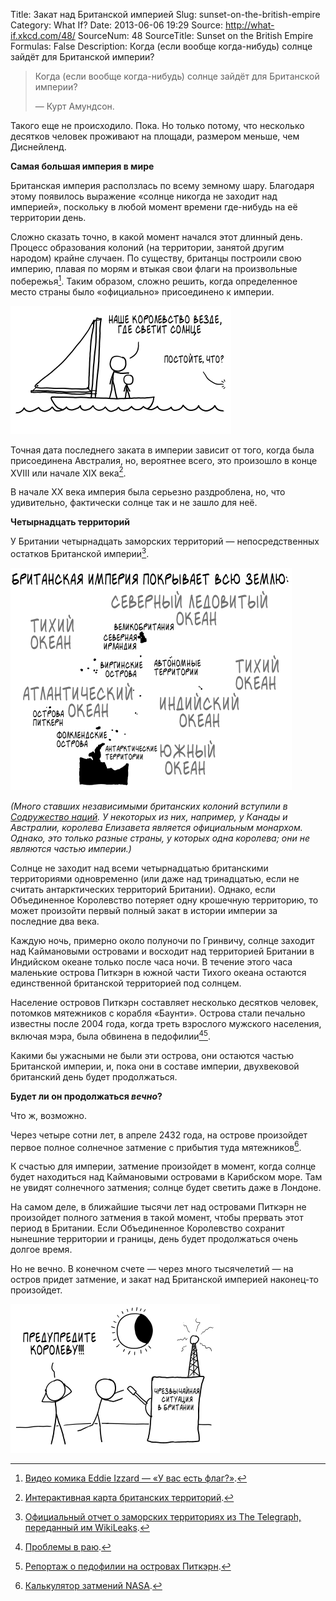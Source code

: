 Title: Закат над Британской империей
Slug: sunset-on-the-british-empire
Category: What If?
Date: 2013-06-06 19:29
Source: http://what-if.xkcd.com/48/
SourceNum: 48
SourceTitle: Sunset on the British Empire
Formulas: False
Description: Когда (если вообще когда-нибудь) солнце зайдёт для Британской империи?

> Когда (если вообще когда-нибудь) солнце зайдёт для Британской империи?
>
> — Курт Амундсон.

Такого еще не происходило. Пока. Но только потому, что несколько десятков человек проживают на площади, размером меньше, чем Диснейленд.

**Самая большая империя в мире**

Британская империя расползлась по всему земному шару. Благодаря этому появилось выражение «солнце никогда не заходит над империей», поскольку в любой момент времени где-нибудь на её территории день.

Сложно сказать точно, в какой момент начался этот длинный день. Процесс образования колоний (на территории, занятой другим народом) крайне случаен. По существу, британцы построили свою империю, плавая по морям и втыкая свои флаги на произвольные побережья[^1]. Таким образом, сложно решить, когда определенное место страны было «официально» присоединено к империи.

![](/uploads/048-sunset-on-the-british-empire/empire_simba_ru.png "«Что это там, в тени?» «Это Франция. Скоро и их захватим.»")

Точная дата последнего заката в империи зависит от того, когда была присоединена Австралия, но, вероятнее всего, это произошло в конце XVIII или начале XIX века[^2].

В начале XX века империя была серьезно раздроблена, но, что удивительно, фактически солнце так и не зашло для неё.

**Четырнадцать территорий**

У Британии четырнадцать заморских территорий — непосредственных остатков Британской империи[^3].

![](/uploads/048-sunset-on-the-british-empire/empire_map_ru.png "Карта, показывающая занимаемую территорию в 386/10000 от общей площади Земли.")

_(Много ставших независимыми британских колоний вступили в [Содружество наций](http://en.wikipedia.org/wiki/Commonwealth_of_Nations). У некоторых из них, например, у Канады и Австралии, королева Елизавета является официальным монархом. Однако, это только разные страны, у которых одна королева; они не являются частью империи.)_

Солнце не заходит над всеми четырнадцатью британскими территориями одновременно (или даже над тринадцатью, если не считать антарктических территорий Британии). Однако, если Объединенное Королевство потеряет одну крошечную территорию, то может произойти первый полный закат в истории империи за последние два века.

Каждую ночь, примерно около полуночи по Гринвичу, солнце заходит над Каймановыми островами и восходит над территорией Британии в Индийском океане только после часа ночи. В течение этого часа маленькие острова Питкэрн в южной части Тихого океана остаются единственной британской территорией под солнцем.

Население островов Питкэрн составляет несколько десятков человек, потомков мятежников с корабля «Баунти». Острова стали печально известны после 2004 года, когда треть взрослого мужского населения, включая мэра, была обвинена в педофилии[^4][^5].

Какими бы ужасными не были эти острова, они остаются частью Британской империи, и, пока они в составе империи, двухвековой британский день будет продолжаться.

**Будет ли он продолжаться _вечно_?**

Что ж, возможно.

Через четыре сотни лет, в апреле 2432 года, на острове произойдет первое полное солнечное затмение с прибытия туда мятежников[^6].

К счастью для империи, затмение произойдет в момент, когда солнце будет находиться над Каймановыми островами в Карибском море. Там не увидят солнечного затмения; солнце будет светить даже в Лондоне.

На самом деле, в ближайшие тысячи лет над островами Питкэрн не произойдет полного затмения в такой момент, чтобы прервать этот период в Британии. Если Объединенное Королевство сохранит нынешние территории и границы, день будет продолжаться очень долгое время.

Но не вечно. В конечном счете — через много тысячелетий — на остров придет затмение, и закат над Британской империей наконец-то произойдет.

![](/uploads/048-sunset-on-the-british-empire/empire_eclipse_ru.png "Стены Букингемского дворца выложены коробками с надписью «В случае опасности разбить стекло». Внутри каждой коробки — чашка чая.")

[^1]: [Видео комика Eddie Izzard — «У вас есть флаг?»](http://www.youtube.com/watch?v=uEx5G-GOS1k).
[^2]: [Интерактивная карта британских территорий](http://www.bbc.co.uk/radio4/history/empire/map/).
[^3]: [Официальный отчет о заморских территориях из The Telegraph, переданный им WikiLeaks](http://www.telegraph.co.uk/news/wikileaks-files/london-wikileaks/8305236/A-GUIDE-TO-THE-BRITISH-OVERSEAS-TERRITORIES.html).
[^4]: [Проблемы в раю](http://www.vanityfair.com/culture/features/2008/01/pitcairn200801).
[^5]: [Репортаж о педофилии на островах Питкэрн](http://www.npr.org/templates/story/story.php?storyId=103569364).
[^6]: [Калькулятор затмений NASA](http://eclipse.gsfc.nasa.gov/JSEX/JSEX-index.html).

